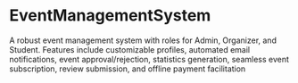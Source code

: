 # EventManagementSystem
A robust event management system with roles for Admin, Organizer, and Student. Features include customizable profiles, automated email notifications, event approval/rejection, statistics generation, seamless event subscription, review submission, and offline payment facilitation
